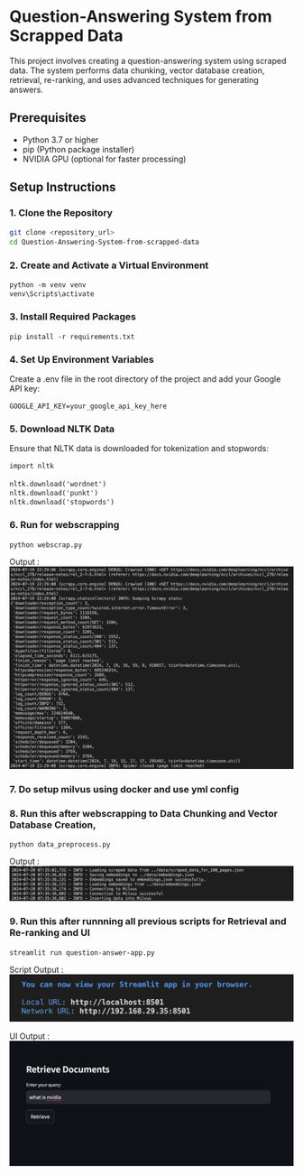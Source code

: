 # Question-Answering System from Scrapped Data

This project involves creating a question-answering system using scraped data. The system performs data chunking, vector database creation, retrieval, re-ranking, and uses advanced techniques for generating answers.

## Prerequisites

- Python 3.7 or higher
- pip (Python package installer)
- NVIDIA GPU (optional for faster processing)

## Setup Instructions

### 1. Clone the Repository

```sh
git clone <repository_url>
cd Question-Answering-System-from-scrapped-data
```

### 2. Create and Activate a Virtual Environment
```ssh
python -m venv venv
venv\Scripts\activate
```

### 3. Install Required Packages
```ssh
pip install -r requirements.txt
```

### 4. Set Up Environment Variables

Create a .env file in the root directory of the project and add your Google API key:

```ssh
GOOGLE_API_KEY=your_google_api_key_here
```

### 5. Download NLTK Data

Ensure that NLTK data is downloaded for tokenization and stopwords:

```ssh
import nltk

nltk.download('wordnet')
nltk.download('punkt')
nltk.download('stopwords')
```

### 6. Run for webscrapping 
```ssh
python webscrap.py  
``` 

Output :
![Diagram](imgs/output/webscrap.png)

### 7. Do setup milvus using docker and use yml config

### 8. Run this after webscrapping to Data Chunking and Vector Database Creation,
```ssh
python data_preprocess.py 
```
Output :
![Diagram](imgs/output/preprocess.png)

### 9. Run this after runnning all previous scripts for Retrieval and Re-ranking and UI 
```ssh
streamlit run question-answer-app.py
```
Script Output :
![Diagram](imgs/output/start-app.png)

UI Output :
![Diagram](imgs/output/app.png)